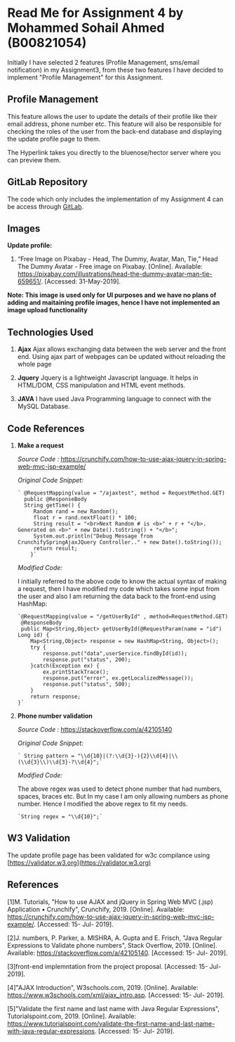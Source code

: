 # Read Me for Assignment 4 by Mohammed Sohail Ahmed (B00821054)

Initially I have selected 2 features (Profile Management, sms/email notification) in my Assignment3, from these two features I have decided to implement "Profile Management" for this Assignment.

## Profile Management

This feature allows the user to update the details of their profile like their email address, phone number etc. This feature will also be responsible for checking the roles of the user from the back-end database and displaying the update profile page to them.

The Hyperlink takes you directly to the bluenose/hector server where you can preview them.

## GitLab Repository

The code which only includes the implementation of my Assignment 4 can be access through [GitLab](https://git.cs.dal.ca/mahagaokar/Group14_TechGoons/edit/Assignment4_Sohail_Mohammed/).

## Images

**Update profile:**
1. “Free Image on Pixabay - Head, The Dummy, Avatar, Man, Tie,” Head The Dummy Avatar - Free image on Pixabay. [Online]. Available: https://pixabay.com/illustrations/head-the-dummy-avatar-man-tie-659651/. [Accessed: 31-May-2019].

**Note: This image is used only for UI purposes and we have no plans of adding and maitaining profile images, hence I have not implemented an image upload functionality**

## Technologies Used
 1. **Ajax**
   Ajax allows exchanging data between the web server and the front end. Using ajax part of webpages can be updated without reloading the whole page

 2. **Jquery**
    Jquery is a lightweight Javascript language. It helps in HTML/DOM, CSS manipulation and HTML event methods.

 3. **JAVA**
    I have used Java Programming language to connect with the MySQL Database.

## Code References

 1. **Make a request**

    *Source Code :* https://crunchify.com/how-to-use-ajax-jquery-in-spring-web-mvc-jsp-example/


	*Original Code Snippet:*

		` @RequestMapping(value = "/ajaxtest", method = RequestMethod.GET)
          public @ResponseBody
          String getTime() {
             Random rand = new Random();
             float r = rand.nextFloat() * 100;
             String result = "<br>Next Random # is <b>" + r + "</b>. Generated on <b>" + new Date().toString() + "</b>";
             System.out.println("Debug Message from CrunchifySpringAjaxJQuery Controller.." + new Date().toString());
             return result;
            }`

	*Modified Code:*
	
	I initially referred to the above code to know the actual syntax of making a request, then I have modified my code which takes some input from the user and also I am returning the data back to the front-end using HashMap:

	    `@RequestMapping(value = "/getUserById" , method=RequestMethod.GET)
	     @ResponseBody
	     public Map<String,Object> getUserById(@RequestParam(name = "id") Long id) {
		    Map<String,Object> response = new HashMap<String, Object>();
		    try {
			    response.put("data",userService.findById(id));
			    response.put("status", 200);
	    	}catch(Exception ex) {
			    ex.printStackTrace();
			    response.put("error", ex.getLocalizedMessage());
			    response.put("status", 500);
		    }
		    return response;
	    }`

 2. **Phone number validation**

    *Source Code :* https://stackoverflow.com/a/42105140

    *Original Code Snippet:*

		` String pattern = "\\d{10}|(?:\\d{3}-){2}\\d{4}|\\(\\d{3}\\)\\d{3}-?\\d{4}";`

	*Modified Code:*

	The above regex was used to detect phone number that had numbers, spaces, braces etc. But In my case I am only allowing numbers as phone number. Hence I modified the above regex to fit my needs.

	    `String regex = "\\d{10}";`




## W3 Validation
The update profile page has been validated for w3c compilance using [https://validator.w3.org](https://validator.w3.org)


## References

[1]M. Tutorials, "How to use AJAX and jQuery in Spring Web MVC (.jsp) Application • Crunchify", Crunchify, 2019. [Online]. Available: https://crunchify.com/how-to-use-ajax-jquery-in-spring-web-mvc-jsp-example/. [Accessed: 15- Jul- 2019].

[2]J. numbers, P. Parker, a. MISHRA, A. Gupta and E. Frisch, "Java Regular Expressions to Validate phone numbers", Stack Overflow, 2019. [Online]. Available: https://stackoverflow.com/a/42105140. [Accessed: 15- Jul- 2019].

[3]front-end implemntation from the project proposal. [Accessed: 15- Jul- 2019].

[4]"AJAX Introduction", W3schools.com, 2019. [Online]. Available: https://www.w3schools.com/xml/ajax_intro.asp. [Accessed: 15- Jul- 2019].

[5]"Validate the first name and last name with Java Regular Expressions", Tutorialspoint.com, 2019. [Online]. Available: https://www.tutorialspoint.com/validate-the-first-name-and-last-name-with-java-regular-expressions. [Accessed: 15- Jul- 2019].